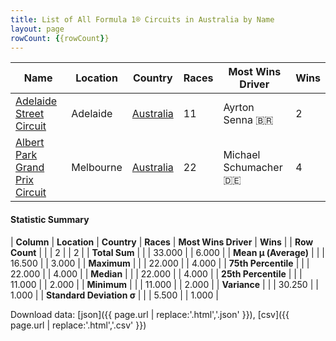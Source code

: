 ```yaml
---
title: List of All Formula 1® Circuits in Australia by Name
layout: page
rowCount: {{rowCount}}
---
```


| Name | Location | Country | Races | Most Wins Driver | Wins |
|--|--|--|--|--|--|
| [Adelaide Street Circuit](/f1/circuits/adelaide) | Adelaide | [Australia](/f1/countries/australia) | 11 | Ayrton Senna 🇧🇷 | 2 |
| [Albert Park Grand Prix Circuit](/f1/circuits/albert_park) | Melbourne | [Australia](/f1/countries/australia) | 22 | Michael Schumacher 🇩🇪 | 4 |

#### Statistic Summary

| **Column** | **Location** | **Country** | **Races** | **Most Wins Driver** | **Wins** |
| **Row Count** |  |  | 2 |  | 2 |
| **Total Sum** |  |  | 33.000 |  | 6.000 |
| **Mean μ (Average)** |  |  | 16.500 |  | 3.000 |
| **Maximum** |  |  | 22.000 |  | 4.000 |
| **75th Percentile** |  |  | 22.000 |  | 4.000 |
| **Median** |  |  | 22.000 |  | 4.000 |
| **25th Percentile** |  |  | 11.000 |  | 2.000 |
| **Minimum** |  |  | 11.000 |  | 2.000 |
| **Variance** |  |  | 30.250 |  | 1.000 |
| **Standard Deviation σ** |  |  | 5.500 |  | 1.000 |

Download data: [json]({{ page.url | replace:'.html','.json' }}), [csv]({{ page.url | replace:'.html','.csv' }})
